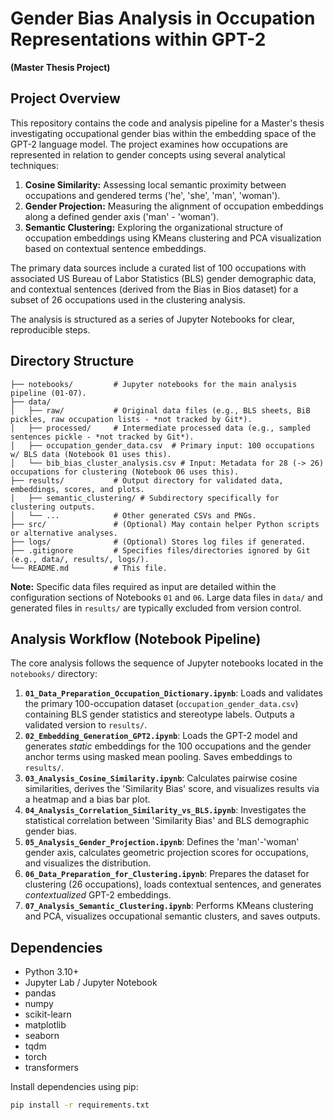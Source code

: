 # Gender Bias Analysis in Occupation Representations within GPT-2
**(Master Thesis Project)**

## Project Overview

This repository contains the code and analysis pipeline for a Master's thesis investigating occupational gender bias within the embedding space of the GPT-2 language model. The project examines how occupations are represented in relation to gender concepts using several analytical techniques:

1. **Cosine Similarity:** Assessing local semantic proximity between occupations and gendered terms ('he', 'she', 'man', 'woman').
2. **Gender Projection:** Measuring the alignment of occupation embeddings along a defined gender axis ('man' - 'woman').
3. **Semantic Clustering:** Exploring the organizational structure of occupation embeddings using KMeans clustering and PCA visualization based on contextual sentence embeddings.

The primary data sources include a curated list of 100 occupations with associated US Bureau of Labor Statistics (BLS) gender demographic data, and contextual sentences (derived from the Bias in Bios dataset) for a subset of 26 occupations used in the clustering analysis.

The analysis is structured as a series of Jupyter Notebooks for clear, reproducible steps.

## Directory Structure

```
├── notebooks/         # Jupyter notebooks for the main analysis pipeline (01-07).
├── data/
│   ├── raw/           # Original data files (e.g., BLS sheets, BiB pickles, raw occupation lists - *not tracked by Git*).
│   ├── processed/     # Intermediate processed data (e.g., sampled sentences pickle - *not tracked by Git*).
│   ├── occupation_gender_data.csv  # Primary input: 100 occupations w/ BLS data (Notebook 01 uses this).
│   └── bib_bias_cluster_analysis.csv # Input: Metadata for 28 (-> 26) occupations for clustering (Notebook 06 uses this).
├── results/           # Output directory for validated data, embeddings, scores, and plots.
│   ├── semantic_clustering/ # Subdirectory specifically for clustering outputs.
│   └── ...            # Other generated CSVs and PNGs.
├── src/               # (Optional) May contain helper Python scripts or alternative analyses.
├── logs/              # (Optional) Stores log files if generated.
├── .gitignore         # Specifies files/directories ignored by Git (e.g., data/, results/, logs/).
└── README.md          # This file.
```

**Note:** Specific data files required as input are detailed within the configuration sections of Notebooks `01` and `06`. Large data files in `data/` and generated files in `results/` are typically excluded from version control.

## Analysis Workflow (Notebook Pipeline)

The core analysis follows the sequence of Jupyter notebooks located in the `notebooks/` directory:

1. **`01_Data_Preparation_Occupation_Dictionary.ipynb`**: Loads and validates the primary 100-occupation dataset (`occupation_gender_data.csv`) containing BLS gender statistics and stereotype labels. Outputs a validated version to `results/`.
2. **`02_Embedding_Generation_GPT2.ipynb`**: Loads the GPT-2 model and generates *static* embeddings for the 100 occupations and the gender anchor terms using masked mean pooling. Saves embeddings to `results/`.
3. **`03_Analysis_Cosine_Similarity.ipynb`**: Calculates pairwise cosine similarities, derives the 'Similarity Bias' score, and visualizes results via a heatmap and a bias bar plot.
4. **`04_Analysis_Correlation_Similarity_vs_BLS.ipynb`**: Investigates the statistical correlation between 'Similarity Bias' and BLS demographic gender bias.
5. **`05_Analysis_Gender_Projection.ipynb`**: Defines the 'man'-'woman' gender axis, calculates geometric projection scores for occupations, and visualizes the distribution.
6. **`06_Data_Preparation_for_Clustering.ipynb`**: Prepares the dataset for clustering (26 occupations), loads contextual sentences, and generates *contextualized* GPT-2 embeddings.
7. **`07_Analysis_Semantic_Clustering.ipynb`**: Performs KMeans clustering and PCA, visualizes occupational semantic clusters, and saves outputs.

## Dependencies

* Python 3.10+
* Jupyter Lab / Jupyter Notebook
* pandas
* numpy
* scikit-learn
* matplotlib
* seaborn
* tqdm
* torch
* transformers

Install dependencies using pip:

```bash
pip install -r requirements.txt
```

